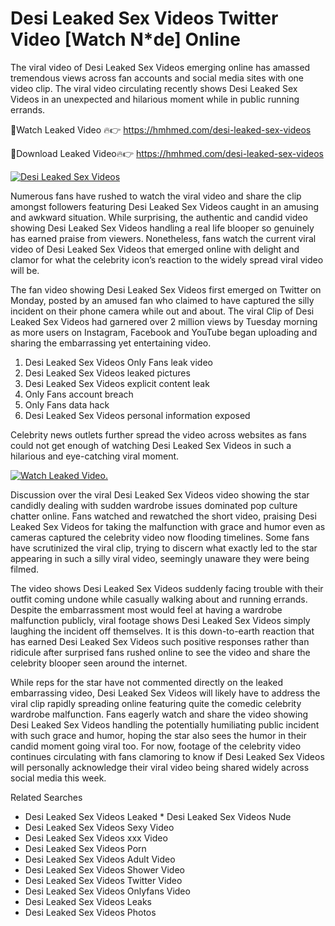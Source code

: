 ﻿# Desi Leaked Sex Videos Twitter Video [Watch N*de] Online

The viral video of ﻿Desi Leaked Sex Videos emerging online has amassed tremendous views across fan accounts and social media sites with one video clip. The viral video circulating recently shows ﻿Desi Leaked Sex Videos in an unexpected and hilarious moment while in public running errands. 

🔴Watch Leaked Video 🔥👉  https://hmhmed.com/desi-leaked-sex-videos 

🔴Download Leaked Video🔥👉  https://hmhmed.com/desi-leaked-sex-videos 

[![Desi Leaked Sex Videos](https://i.imgur.com/dJHk4Zq.gif)](https://hmhmed.com/desi-leaked-sex-videos)

Numerous fans have rushed to watch the viral video and share the clip amongst followers featuring ﻿Desi Leaked Sex Videos caught in an amusing and awkward situation. While surprising, the authentic and candid video showing ﻿Desi Leaked Sex Videos handling a real life blooper so genuinely has earned praise from viewers. Nonetheless, fans watch the current viral video of ﻿Desi Leaked Sex Videos that emerged online with delight and clamor for what the celebrity icon’s reaction to the widely spread viral video will be.

The fan video showing ﻿Desi Leaked Sex Videos first emerged on Twitter on Monday, posted by an amused fan who claimed to have captured the silly incident on their phone camera while out and about. The viral Clip of ﻿Desi Leaked Sex Videos had garnered over 2 million views by Tuesday morning as more users on Instagram, Facebook and YouTube began uploading and sharing the embarrassing yet entertaining video. 

1. ﻿Desi Leaked Sex Videos Only Fans leak video
2. ﻿Desi Leaked Sex Videos leaked pictures
3. ﻿Desi Leaked Sex Videos explicit content leak
4. Only Fans account breach
5. Only Fans data hack
6. ﻿Desi Leaked Sex Videos personal information exposed

Celebrity news outlets further spread the video across websites as fans could not get enough of watching ﻿Desi Leaked Sex Videos in such a hilarious and eye-catching viral moment. 

[![Watch Leaked Video.](https://miro.medium.com/v2/resize:fit:828/format:webp/1*cilzJN44JGOrTw9NJCrNHA.gif "Watch Leaked Video")](https://hmhmed.com/desi-leaked-sex-videos)

Discussion over the viral ﻿Desi Leaked Sex Videos video showing the star candidly dealing with sudden wardrobe issues dominated pop culture chatter online. Fans watched and rewatched the short video, praising ﻿Desi Leaked Sex Videos for taking the malfunction with grace and humor even as cameras captured the celebrity video now flooding timelines. Some fans have scrutinized the viral clip, trying to discern what exactly led to the star appearing in such a silly viral video, seemingly unaware they were being filmed.

The video shows ﻿Desi Leaked Sex Videos suddenly facing trouble with their outfit coming undone while casually walking about and running errands. Despite the embarrassment most would feel at having a wardrobe malfunction publicly, viral footage shows ﻿Desi Leaked Sex Videos simply laughing the incident off themselves. It is this down-to-earth reaction that has earned ﻿Desi Leaked Sex Videos such positive responses rather than ridicule after surprised fans rushed online to see the video and share the celebrity blooper seen around the internet.  

While reps for the star have not commented directly on the leaked embarrassing video, ﻿Desi Leaked Sex Videos will likely have to address the viral clip rapidly spreading online featuring quite the comedic celebrity wardrobe malfunction. Fans eagerly watch and share the video showing ﻿Desi Leaked Sex Videos handling the potentially humiliating public incident with such grace and humor, hoping the star also sees the humor in their candid moment going viral too. For now, footage of the celebrity video continues circulating with fans clamoring to know if ﻿Desi Leaked Sex Videos will personally acknowledge their viral video being shared widely across social media this week.

Related Searches
* ﻿Desi Leaked Sex Videos Leaked
﻿* Desi Leaked Sex Videos Nude
* ﻿Desi Leaked Sex Videos Sexy Video
* ﻿Desi Leaked Sex Videos xxx Video
* ﻿Desi Leaked Sex Videos Porn
* ﻿Desi Leaked Sex Videos Adult Video
* ﻿Desi Leaked Sex Videos Shower Video
* ﻿Desi Leaked Sex Videos Twitter Video
* ﻿Desi Leaked Sex Videos Onlyfans Video
* ﻿Desi Leaked Sex Videos Leaks
* ﻿Desi Leaked Sex Videos Photos